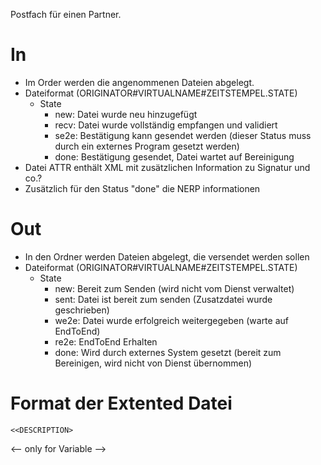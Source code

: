 ﻿
Postfach für einen Partner.

# In

- Im Order werden die angenommenen Dateien abgelegt.
- Dateiformat (ORIGINATOR#VIRTUALNAME#ZEITSTEMPEL.STATE)
	- State
		- new: Datei wurde neu hinzugefügt
		- recv: Datei wurde vollständig empfangen und validiert
		- se2e: Bestätigung kann gesendet werden (dieser Status muss durch ein externes Program gesetzt werden)
		- done: Bestätigung gesendet, Datei wartet auf Bereinigung
- Datei ATTR enthält XML mit zusätzlichen Information zu Signatur und co.?
- Zusätzlich für den Status "done" die NERP informationen

# Out

- In den Ordner werden Dateien abgelegt, die versendet werden sollen
- Dateiformat (ORIGINATOR#VIRTUALNAME#ZEITSTEMPEL.STATE)
	- State
		- new: Bereit zum Senden (wird nicht vom Dienst verwaltet)
		- sent: Datei ist bereit zum senden (Zusatzdatei wurde geschrieben)
		- we2e: Datei wurde erfolgreich weitergegeben (warte auf EndToEnd)
		- re2e: EndToEnd Erhalten
		- done: Wird durch externes System gesetzt (bereit zum Bereinigen, wird nicht von Dienst übernommen)

# Format der Extented Datei
<oftp>
  <description format="<<format>>" maximumRecordSize fileSize fileSizeUnpacked>

	<<DESCRIPTION>
  </description>
  <send userData>
  <commit reasonCode reasonText userData>
  <records> <-- only for Variable -->
    <r o= l= />